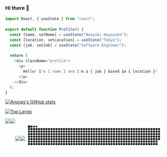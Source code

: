 ### Hi there 👋

```javascript
import React, { useState } from "react";

export default function Profile() {
  const [name, setName] = useState("Naoyuki Hayasaka");
  const [location, setLocation] = useState("Tokyo");
  const [job, setJob] = useState("Software Engineer");

  return (
    <div className="profile">
      <p>
        Hello! I'm { name } and I'm a { job } based in { location }!
      </p>
    </div>
  );
}

```

[![Anurag's GitHub stats](https://github-readme-stats.vercel.app/api?username=Naoyuki-Hayasaka&hide=stars&theme=tokyonight&count_private=true&&show_icons=true)](https://github.com/anuraghazra/github-readme-stats)

[![Top Langs](https://github-readme-stats.vercel.app/api/top-langs/?username=Naoyuki-Hayasaka&theme=cobalt)](https://github.com/anuraghazra/github-readme-stats)

<a href="https://github.com/anuraghazra/github-readme-stats">
  <img align="left" src="https://github-readme-stats.vercel.app/api?username=Naoyuki-Hayasaka&hide=stars&theme=tokyonight&count_private=true&&show_icons=true" />
</a>
<a href="https://github.com/anuraghazra/github-readme-stats">
  <img align="left" src="https://github-readme-stats.vercel.app/api/top-langs/?username=Naoyuki-Hayasaka&theme=cobalt)](https://github.com/anuraghazra/github-readme-stats" />
</a>

<div style="display:flex; justify-content:center; align-items:center">
  <img src="https://github-readme-stats.vercel.app/api?username=Naoyuki-Hayasaka&show_icons=true&theme=tokyonight&count_private=true&include_all_commits=true&layout=compact&hide=issues,stars" />
  <img src="https://github-readme-stats.vercel.app/api/top-langs/?username=Naoyuki-Hayasaka&theme=cobalt" />
<div>


![Snake animation](https://github.com/carolandrade1/carolandrade1/blob/output/github-contribution-grid-snake.svg)
